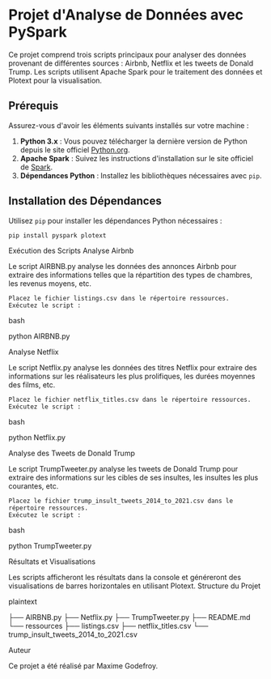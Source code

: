 # Projet d'Analyse de Données avec PySpark

Ce projet comprend trois scripts principaux pour analyser des données provenant de différentes sources : Airbnb, Netflix et les tweets de Donald Trump. Les scripts utilisent Apache Spark pour le traitement des données et Plotext pour la visualisation.

## Prérequis

Assurez-vous d'avoir les éléments suivants installés sur votre machine :

1. **Python 3.x** : Vous pouvez télécharger la dernière version de Python depuis le site officiel [Python.org](https://www.python.org/downloads/).
2. **Apache Spark** : Suivez les instructions d'installation sur le site officiel de [Spark](https://spark.apache.org/downloads.html).
3. **Dépendances Python** : Installez les bibliothèques nécessaires avec `pip`.

## Installation des Dépendances

Utilisez `pip` pour installer les dépendances Python nécessaires :

```bash
pip install pyspark plotext
```

Exécution des Scripts
Analyse Airbnb

Le script AIRBNB.py analyse les données des annonces Airbnb pour extraire des informations telles que la répartition des types de chambres, les revenus moyens, etc.

    Placez le fichier listings.csv dans le répertoire ressources.
    Exécutez le script :

bash

python AIRBNB.py

Analyse Netflix

Le script Netflix.py analyse les données des titres Netflix pour extraire des informations sur les réalisateurs les plus prolifiques, les durées moyennes des films, etc.

    Placez le fichier netflix_titles.csv dans le répertoire ressources.
    Exécutez le script :

bash

python Netflix.py

Analyse des Tweets de Donald Trump

Le script TrumpTweeter.py analyse les tweets de Donald Trump pour extraire des informations sur les cibles de ses insultes, les insultes les plus courantes, etc.

    Placez le fichier trump_insult_tweets_2014_to_2021.csv dans le répertoire ressources.
    Exécutez le script :

bash

python TrumpTweeter.py

Résultats et Visualisations

Les scripts afficheront les résultats dans la console et généreront des visualisations de barres horizontales en utilisant Plotext.
Structure du Projet

plaintext

├── AIRBNB.py
├── Netflix.py
├── TrumpTweeter.py
├── README.md
└── ressources
    ├── listings.csv
    ├── netflix_titles.csv
    └── trump_insult_tweets_2014_to_2021.csv

Auteur

Ce projet a été réalisé par Maxime Godefroy.